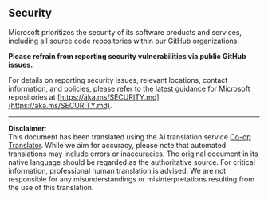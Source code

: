 <!--
CO_OP_TRANSLATOR_METADATA:
{
  "original_hash": "7229f7490ea61a04330b79651ac4d37e",
  "translation_date": "2025-09-18T21:43:38+00:00",
  "source_file": "SECURITY.md",
  "language_code": "en"
}
-->
## Security

Microsoft prioritizes the security of its software products and services, including all source code repositories within our GitHub organizations.

**Please refrain from reporting security vulnerabilities via public GitHub issues.**

For details on reporting security issues, relevant locations, contact information, and policies, please refer to the latest guidance for Microsoft repositories at [https://aka.ms/SECURITY.md](https://aka.ms/SECURITY.md).

---

**Disclaimer**:  
This document has been translated using the AI translation service [Co-op Translator](https://github.com/Azure/co-op-translator). While we aim for accuracy, please note that automated translations may include errors or inaccuracies. The original document in its native language should be regarded as the authoritative source. For critical information, professional human translation is advised. We are not responsible for any misunderstandings or misinterpretations resulting from the use of this translation.